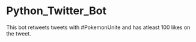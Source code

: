 # Python_Twitter_Bot
This bot retweets tweets with #PokemonUnite and has atleast 100 likes on the tweet.

